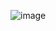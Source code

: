 ![image](https://github.com/missfish/New-properties-of-HTML5/blob/master/Web%20Workers/screenshot/error.png)
